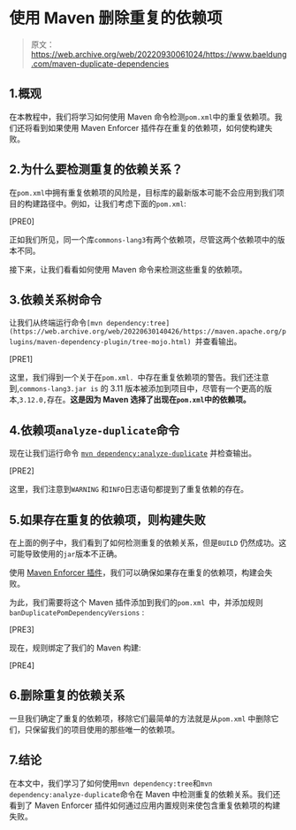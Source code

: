 # 使用 Maven 删除重复的依赖项

> 原文：<https://web.archive.org/web/20220930061024/https://www.baeldung.com/maven-duplicate-dependencies>

## 1.概观

在本教程中，我们将学习如何使用 Maven 命令检测`pom.xml`中的重复依赖项。我们还将看到如果使用 Maven Enforcer 插件存在重复的依赖项，如何使构建失败。

## 2.为什么要检测重复的依赖关系？

在`pom.xml`中拥有重复依赖项的风险是，目标库的最新版本可能不会应用到我们项目的构建路径中。例如，让我们考虑下面的`pom.xml`:

[PRE0]

正如我们所见，同一个库`commons-lang3`有两个依赖项，尽管这两个依赖项中的版本不同。

接下来，让我们看看如何使用 Maven 命令来检测这些重复的依赖项。

## 3.依赖关系树命令

让我们从终端运行命令`[mvn dependency:tree](https://web.archive.org/web/20220630140426/https://maven.apache.org/plugins/maven-dependency-plugin/tree-mojo.html) `并查看输出。

[PRE1]

这里，我们得到一个关于在`pom.xml. `中存在重复依赖项的警告。我们还注意到,`commons-lang3.jar is` 的 3.11 版本被添加到项目中，尽管有一个更高的版本,`3.12.0,`存在。**这是因为 Maven 选择了出现在`pom.xml`中的依赖项。**

## 4.依赖项`analyze-duplicate`命令

现在让我们运行命令 [`mvn dependency:analyze-duplicate`](https://web.archive.org/web/20220630140426/https://maven.apache.org/plugins/maven-dependency-plugin/analyze-duplicate-mojo.html) 并检查输出。

[PRE2]

这里，我们注意到`WARNING` 和`INFO`日志语句都提到了重复依赖的存在。

## 5.如果存在重复的依赖项，则构建失败

在上面的例子中，我们看到了如何检测重复的依赖关系，但是`BUILD` 仍然成功。这可能导致使用的`jar`版本不正确。

使用 [Maven Enforcer 插件](https://web.archive.org/web/20220630140426/https://maven.apache.org/enforcer/maven-enforcer-plugin/index.html)，我们可以确保如果存在重复的依赖项，构建会失败。

为此，我们需要将这个 Maven 插件添加到我们的`pom.xml `中，并添加规则 `banDuplicatePomDependencyVersions` :

[PRE3]

现在，规则绑定了我们的 Maven 构建:

[PRE4]

## 6.删除重复的依赖关系

一旦我们确定了重复的依赖项，移除它们最简单的方法就是从`pom.xml` 中删除它们，只保留我们的项目使用的那些唯一的依赖项。

## 7.结论

在本文中，我们学习了如何使用`mvn dependency:tree`和`mvn dependency:analyze-duplicate`命令在 Maven 中检测重复的依赖关系。我们还看到了 Maven Enforcer 插件如何通过应用内置规则来使包含重复依赖项的构建失败。
